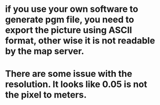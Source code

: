 # if you use your own software to generate pgm file, you need to export the picture using ASCII format, other wise it is not readable by the map server.

# There are some issue with the resolution. It looks like 0.05 is not the pixel to meters.